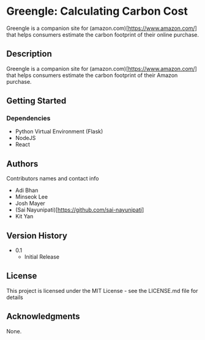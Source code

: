 # Greengle: Calculating Carbon Cost

Greengle is a companion site for (amazon.com)[https://www.amazon.com/] that helps consumers estimate the carbon footprint of their online purchase. 

## Description

Greengle is a companion site for (amazon.com)[https://www.amazon.com/] that helps consumers estimate the carbon footprint of their Amazon purchase. 

## Getting Started

### Dependencies

* Python Virtual Environment (Flask)
* NodeJS
* React



## Authors

Contributors names and contact info

* Adi Bhan
* Minseok Lee
* Josh Mayer
* (Sai Nayunipati)[https://github.com/sai-nayunipati]
* Kit Yan

## Version History

* 0.1
    * Initial Release

## License

This project is licensed under the MIT License - see the LICENSE.md file for details

## Acknowledgments

None.

